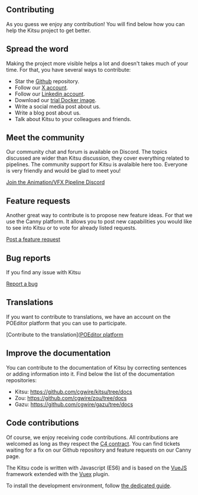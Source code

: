 ## Contributing

As you guess we enjoy any contribution! You will find below how you can help the Kitsu project to get better.


## Spread the word

Making the project more visible helps a lot and doesn't takes much of your time. 
For that, you have several ways to contribute:

- Star the [Github](https://github.com/cgwire/kitsu) repository.
- Follow our [X account](https://github.com/cgwire/kitsu).
- Follow our [Linkedin account](https://www.linkedin.com/company/cgwire/).
- Download our [trial Docker image](https://hub.docker.com/r/cgwire/cgwire).
- Write a social media post about us.
- Write a blog post about us.
- Talk about Kitsu to your colleagues and friends.


## Meet the community

Our community chat and forum is available on Discord. The topics discussed are wider 
than Kitsu discussion, they cover everything related to pipelines.
The community support for Kitsu is avalaible here too. Everyone is very friendly and would
be glad to meet you!

[Join the Animation/VFX Pipeline Discord](https://discord.com/invite/VbCxtKN)


## Feature requests

Another great way to contribute is to propose new feature ideas. For that we use the
Canny platform. It allows you to post new capabilities you would like to see into Kitsu or to vote 
for already listed requests.

[Post a feature request ](https://cgwire.canny.io/)


## Bug reports

If you find any issue with Kitsu 

[Report a bug](https://github.com/cgwire/kitsu/issues)


## Translations

If you want to contribute to translations, we have an account on the POEditor platform that you can use to participate.

[Contribute to the translation]([POEditor platform](https://poeditor.com/join/project?hash=fpUejpWDVo)


## Improve the documentation

You can contribute to the documentation of Kitsu by correcting sentences or adding information into it. Find below the list
of the documentation repositories:

* Kitsu: https://github.com/cgwire/kitsu/tree/docs
* Zou: https://github.com/cgwire/zou/tree/docs
* Gazu: https://github.com/cgwire/gazu/tree/docs


## Code contributions

Of course, we enjoy receiving code contributions. 
All contributions are welcomed as long as they respect the [C4
contract](https://rfc.zeromq.org/spec:42/C4). You can find tickets waiting for a fix on our Github repository and 
feature requests on our Canny page.

The Kitsu code is written with Javascript (ES6) and is based on the 
[VueJS](https://vuejs.org/v2/guide/) framework extended with 
the [Vuex](https://vuex.vuejs.org) plugin.

To install the development environment, follow [the dedicated guide](https://kitsu.cg-wire.com/development-environment/).
